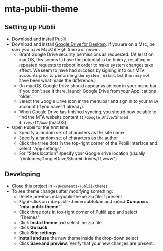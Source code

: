 # mta-publii-theme

## Setting up Publii 
- Download and install [Publii](https://getpublii.com/download/)
- Download and install [Google Drive for Desktop](https://support.google.com/drive/answer/7329379). If you are on a Mac, be sure you have MacOS High Sierra or newer.
  - Grant Google Drive security permissions as requested. (At least on macOS, this seems to have the potential to be finicky, resulting in repeated requests to reboot in order to make system changes take effect. We seem to have had success by signing in to our MTA accounts prior to performing the system restart, but this may not have been what made the difference.)
  - On macOS, Google Drive should appear as an icon in your menu bar. If you don't see it there, launch Google Drive from your Applications folder.
  - Select the Google Drive icon in the menu bar and sign in to your MTA account (if you haven't already).
  - When Google Drive has finished syncing, you should now be able to find the MTA website content at `/Google Drive/Shared drives/IT/www` (macOS).
- Open Publii for the first time
  - Specify a random set of characters as the site name
  - Specify a random set of characters as the author
  - Click the three dots in the top-right corner of the Publii interface and select "App settings"
  - For "Sites location" specify your Google drive location (usually "/Volumes/GoogleDrive/Shared drives/IT/www")

## Developing
- Clone this project in `~/Documents/Publii/themes`
- To see theme changes after modifying something:
  - Delete previous mta-publii-theme.zip file if present
  - Right-click on mta-publii-theme subfolder and select **Compress "mta-publii-theme"**
  - Click three dots in top-right corner of Publii app and select "Themes"
  - Click **Install theme** and select the zip file
  - Click **Go back**
  - Click **Site settings**
  - **Install and use** the new theme inside the drop-down select
  - Click **Save and preview**. Verify that your new changes are present.

